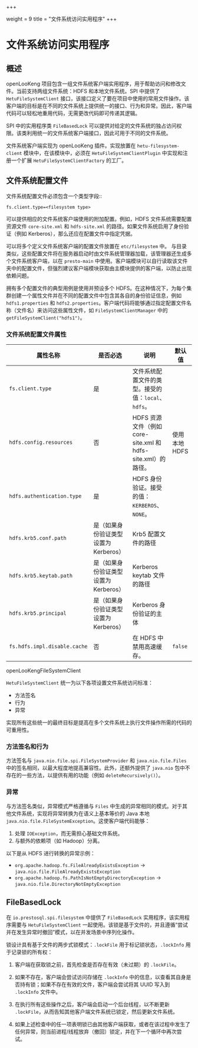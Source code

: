 +++

weight = 9
title = "文件系统访问实用程序"
+++

# 文件系统访问实用程序

## 概述

openLooKeng 项目包含一组文件系统客户端实用程序，用于帮助访问和修改文件。当前支持两组文件系统：HDFS 和本地文件系统。SPI 中提供了 ``HetuFileSystemClient`` 接口，该接口定义了要在项目中使用的常用文件操作。该客户端的目标是在不同的文件系统上提供统一的接口、行为和异常。因此，客户端代码可以轻松地重用代码，无需更改代码即可传递其逻辑。

SPI 中的实用程序类 `FileBasedLock` 可以提供对给定的文件系统的独占访问权限。该类利用统一的文件系统客户端接口，因此可用于不同的文件系统。

文件系统客户端实现为 openLooKeng 插件。实现放置在 ``hetu-filesystem-client`` 模块中，在该模块中，必须在 ``HetuFileSystemClientPlugin`` 中实现和注册一个扩展 ``HetuFileSystemClientFactory`` 的工厂。

## 文件系统配置文件

文件系统配置文件必须包含一个类型字段::

    fs.client.type=<filesystem type>

可以提供相应的文件系统客户端使用的附加配置。例如，HDFS 文件系统需要配置资源文件 `core-site.xml` 和 `hdfs-site.xml` 的路径。如果文件系统启用了身份验证（例如 Kerberos），那么还应在配置文件中指定凭据。

可以将多个定义文件系统客户端的配置文件放置在 `etc/filesystem` 中。  与目录类似，这些配置文件将在服务器启动时由文件系统管理器加载，该管理器还生成多个文件系统客户端，以在 `presto-main` 中使用。客户端模块可以自行读取该文件夹中的配置文件，但强烈建议客户端模块获取由主模块提供的客户端，以防止出现依赖问题。

拥有多个配置文件的典型用例是使用并预设多个 HDFS。在这种情况下，为每个集群创建一个属性文件并在不同的配置文件中包含其各自的身份验证信息，例如 `hdfs1.properties` 和 `hdfs2.properties`。客户端代码将能够通过指定配置文件名称（文件名）来访问这些属性文件，如 `FileSystemClientManager` 中的 `getFileSystemClient("hdfs1")`。

### 文件系统配置文件属性

| 属性名称| 是否必选| 说明| 默认值|
|----------|----------|----------|----------|
| `fs.client.type`| 是| 文件系统配置文件的类型。接受的值：`local`、`hdfs`。||
| `hdfs.config.resources`| 否| HDFS 资源文件（例如 core-site.xml 和 hdfs-site.xml）的路径。| 使用本地 HDFS|
| `hdfs.authentication.type`| 是| HDFS 身份验证。接受的值：`KERBEROS`、`NONE`。||
| `hdfs.krb5.conf.path`| 是（如果身份验证类型设置为 Kerberos）| Krb5 配置文件的路径||
| `hdfs.krb5.keytab.path`| 是（如果身份验证类型设置为 Kerberos）| Kerberos keytab 文件的路径||
| `hdfs.krb5.principal`| 是（如果身份验证类型设置为 Kerberos）| Kerberos 身份验证的主体 ||
| `fs.hdfs.impl.disable.cache`| 否| 在 HDFS 中禁用高速缓存。| `false`|

openLooKengFileSystemClient

``HetuFileSystemClient`` 统一为以下各项设置文件系统访问标准：

- 方法签名
- 行为
- 异常

实现所有这些统一的最终目标是提高在多个文件系统上执行文件操作所需的代码的可重用性。

### 方法签名和行为

方法签名与 `java.nio.file.spi.FileSystemProvider` 和 `java.nio.file.Files` 中的签名相同，以最大程度地提高兼容性。此外，还额外提供了 `java.nio` 包中不存在的一些方法，以提供有用的功能（例如 `deleteRecursively()`）。

### 异常

与方法签名类似，异常模式严格遵循与 `Files` 中生成的异常相同的模式。对于其他文件系统，实现将异常转换为在语义上基本等价的 Java 本地 `java.nio.file.FileSystemException`。这使客户端代码能够：

1. 处理 `IOException`，而无需担心基础文件系统。
2. 与额外的依赖项（如 Hadoop）分离。

以下是从 HDFS 进行转换的异常示例：

- `org.apache.hadoop.fs.FileAlreadyExistsException` -> `java.nio.file.FileAlreadyExistsException`
- `org.apache.hadoop.fs.PathIsNotEmptyDirectoryException` -> `java.nio.file.DirectoryNotEmptyException`

## FileBasedLock

在 `io.prestosql.spi.filesystem` 中提供了 `FileBasedLock` 实用程序，该实用程序需要与 ``HetuFileSystemClient`` 一起使用。该锁是基于文件的，并且遵循“尝试并在发生异常时撤回”模式，以在并发场景中序列化操作。

锁设计具有基于文件的两步式锁模式：`.lockFile` 用于标记锁状态，`.lockInfo` 用于记录锁的所有权：

1. 客户端在获取锁之前，首先检查是否存在有效（未过期）的 `.lockFile`。

2. 如果不存在，客户端会尝试访问存储在 `.lockInfo` 中的信息，以查看其自身是否持有锁；如果不存在有效的文件，客户端会尝试将其 UUID 写入到 `.lockInfo` 文件中。

3. 在执行所有这些操作之后，客户端会启动一个后台线程，以不断更新 `.lockFile`，从而告知其他客户端文件系统已锁定，然后更新文件系统。

4. 如果上述检查中的任一项表明锁已由其他客户端获取，或者在该过程中发生了任何异常，则当前进程/线程放弃（撤回）锁定，并在下一个循环中再次尝试。
